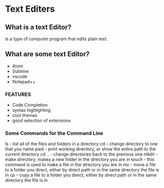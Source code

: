 
# Text Editers

## What is a text Editor?
 Is a type of computer program that edits plain text.
 
 ## What are some text Editor?
 - Atom
 - Sublime
 - vscode
 - Notepad++
 
 ### FEATURES
* Code Completion
* syntax highlighting
* cool themes
* good selection of extensions

### Some Commands for the Command Line
ls - list all of the files and folders in a directory
cd - change directory to one that you name
pwd - print working directory, or show the entire path to the current directory
cd .. - change directories back to the previous one
mkdir - make directory, makes a new folder in the directory you are in
touch - this command is used to make a file in the directory you are in
mv - move a file to a folder you direct, either by direct path or in the same directory the file is in
cp - copy a file to a folder you direct, either by direct path or in the same directory the file is in



